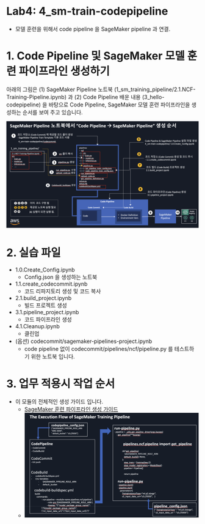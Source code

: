 # Lab4: 4_sm-train-codepipeline
- 모델 훈련을 위해서 code pipeline 을 SageMaker pipeline 과 연결.

# 1. Code Pipeline 및 SageMaker 모델 훈련 파이프라인 생성하기

아래의 그림은 (1) SageMaker Pipeline 노트북 (1_sm_training_pipeline/2.1.NCF-Training-Pipeline.ipynb) 과 (2) Code Pipeline 배운 내용 (3_hello-codepipeline) 을 바탕으로 Code Pipeline, SageMaker 모델 훈련 파이프라인을 생성하는 순서를 보여 주고 있습니다.

![how-to-convert-codepipeline.png](img/how-to-convert-codepipeline.png)

# 2. 실습 파일 

- 1.0.Create_Config.ipynb
    - Config.json 을 생성하는 노트북
- 1.1.create_codecommit.ipynb
    - 코드 리파지토리 생성 및 코드 복사
- 2.1.build_project.ipynb
    - 빌드 프로젝트 생성
- 3.1.pipeline_project.ipynb
    - 코드 파이프라인 생성
- 4.1.Cleanup.ipynb
    - 클린업 
- (옵션) codecommit/sagemaker-pipelines-project.ipynb
    - code pipeline 없이 codecommit/pipelines/ncf/pipeline.py 를 테스트하기 위한 노트북 입니다.
    


# 3. 업무 적용시 작업 순서
- 이 모듈의 전체적인 생성 가이드 입니다.
    - [SageMaker 훈련 파이프라인 생성 가이드](0.0.create-pipeline.py-buildspec.yml.ipynb)
    - ![sm_pipeline_execution_flow.png](img/sm_pipeline_execution_flow.png)
